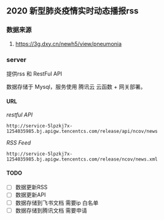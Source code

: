 ## 2020 新型肺炎疫情实时动态播报rss

### 数据来源

1. https://3g.dxy.cn/newh5/view/pneumonia

### server

提供rss 和 RestFul API

数据存储于 Mysql，服务使用 腾讯云 云函数 + 网关部署。

#### URL

*restful API*

```shell script
http://service-5lpzkj7x-1254035985.bj.apigw.tencentcs.com/release/api/ncov/news
```

*RSS Feed*

```shell script
http://service-5lpzkj7x-1254035985.bj.apigw.tencentcs.com/release/ncov/news.xml
```

#### TODO

* [ ] 数据更新RSS
* [ ] 数据更新API
* [ ] 数据存储到飞书文档 需要ip 白名单
* [ ] 数据存储到腾讯文档 需要申请 